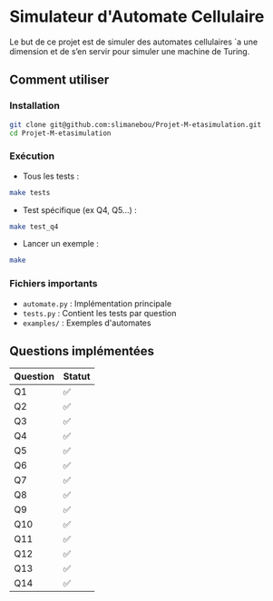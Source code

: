 # Simulateur d'Automate Cellulaire

Le but de ce projet est de simuler des automates cellulaires `a une dimension et de s’en servir pour simuler une machine de Turing.

## Comment utiliser

### Installation

```bash
git clone git@github.com:slimanebou/Projet-M-etasimulation.git
cd Projet-M-etasimulation
```

### Exécution

- Tous les tests :

```bash
make tests
```

- Test spécifique (ex Q4, Q5...) :

```bash
make test_q4
```

- Lancer un exemple :

```bash
make
```

### Fichiers importants

- `automate.py` : Implémentation principale
- `tests.py` : Contient les tests par question
- `examples/` : Exemples d'automates

## Questions implémentées

| Question | Statut |
| -------- | ------ |
| Q1       | ✅     |
| Q2       | ✅     |
| Q3       | ✅     |
| Q4       | ✅     |
| Q5       | ✅     |
| Q6       | ✅     |
| Q7       | ✅     |
| Q8       | ✅     |
| Q9       | ✅     |
| Q10      | ✅     |
| Q11      | ✅     |
| Q12      | ✅     |
| Q13      | ✅     |
| Q14      | ✅     |

